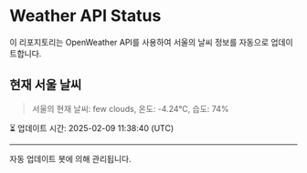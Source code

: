 
# Weather API Status

이 리포지토리는 OpenWeather API를 사용하여 서울의 날씨 정보를 자동으로 업데이트합니다.

## 현재 서울 날씨
> 서울의 현재 날씨: few clouds, 온도: -4.24°C, 습도: 74%

⏳ 업데이트 시간: 2025-02-09 11:38:40 (UTC)

---
자동 업데이트 봇에 의해 관리됩니다.
